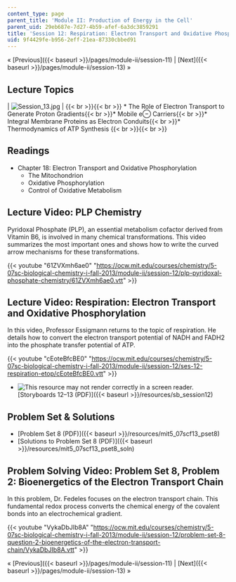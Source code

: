 ```yaml
---
content_type: page
parent_title: 'Module II: Production of Energy in the Cell'
parent_uid: 29eb687e-7d27-4b59-afef-6a3dc3859291
title: 'Session 12: Respiration: Electron Transport and Oxidative Phosphorylation'
uid: 9f4429fe-b956-2eff-21ea-87330cbbed91
---
```


« [Previous]({{< baseurl >}}/pages/module-ii/session-11) | [Next]({{< baseurl >}}/pages/module-ii/session-13) »

Lecture Topics
--------------

| ![Session_13.jpg](BASEURL_PLACEHOLDER/resources/session_13) |  {{< br >}}{{< br >}} *   The Role of Electron Transport to Generate Proton Gradients{{< br >}}*   Mobile e⊖ Carriers{{< br >}}*   Integral Membrane Proteins as Electron Conduits{{< br >}}*   Thermodynamics of ATP Synthesis {{< br >}}{{< br >}}  

Readings
--------

*   Chapter 18: Electron Transport and Oxidative Phosphorylation
    *   The Mitochondrion
    *   Oxidative Phosphorylation
    *   Control of Oxidative Metabolism

Lecture Video: PLP Chemistry
----------------------------

Pyridoxal Phosphate (PLP), an essential metabolism cofactor derived from Vitamin B6, is involved in many chemical transformations. This video summarizes the most important ones and shows how to write the curved arrow mechanisms for these transformations.

{{< youtube "61ZVXmh6ae0" "https://ocw.mit.edu/courses/chemistry/5-07sc-biological-chemistry-i-fall-2013/module-ii/session-12/plp-pyridoxal-phosphate-chemistry/61ZVXmh6ae0.vtt" >}}

Lecture Video: Respiration: Electron Transport and Oxidative Phosphorylation
----------------------------------------------------------------------------

In this video, Professor Essigmann returns to the topic of respiration. He details how to convert the electron transport potential of NADH and FADH2 into the phosphate transfer potential of ATP.

{{< youtube "cEoteBfcBE0" "https://ocw.mit.edu/courses/chemistry/5-07sc-biological-chemistry-i-fall-2013/module-ii/session-12/ses-12-respiration-etop/cEoteBfcBE0.vtt" >}}

*   ![This resource may not render correctly in a screen reader.](/images/inacessible.gif)[Storyboards 12–13 (PDF)]({{< baseurl >}}/resources/sb_session12)

Problem Set & Solutions
-----------------------

*   [Problem Set 8 (PDF)]({{< baseurl >}}/resources/mit5_07scf13_pset8)
*   [Solutions to Problem Set 8 (PDF)]({{< baseurl >}}/resources/mit5_07scf13_pset8_soln)

Problem Solving Video: Problem Set 8, Problem 2: Bioenergetics of the Electron Transport Chain
----------------------------------------------------------------------------------------------

In this problem, Dr. Fedeles focuses on the electron transport chain. This fundamental redox process converts the chemical energy of the covalent bonds into an electrochemical gradient.

{{< youtube "VykaDbJIb8A" "https://ocw.mit.edu/courses/chemistry/5-07sc-biological-chemistry-i-fall-2013/module-ii/session-12/problem-set-8-question-2-bioenergetics-of-the-electron-transport-chain/VykaDbJIb8A.vtt" >}}

« [Previous]({{< baseurl >}}/pages/module-ii/session-11) | [Next]({{< baseurl >}}/pages/module-ii/session-13) »